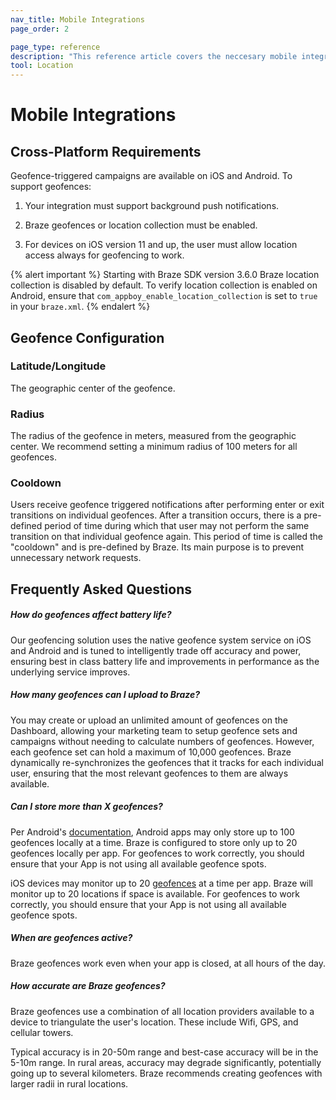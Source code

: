 ```yaml
---
nav_title: Mobile Integrations
page_order: 2

page_type: reference
description: "This reference article covers the neccesary mobile integrations involved in using Geofences."
tool: Location
---
```


# Mobile Integrations

## Cross-Platform Requirements

Geofence-triggered campaigns are available on iOS and Android. To support geofences:

1. Your integration must support background push notifications.

2. Braze geofences or location collection must be enabled.

3. For devices on iOS version 11 and up, the user must allow location access always for geofencing to work.

{% alert important %}
Starting with Braze SDK version 3.6.0 Braze location collection is disabled by default. To verify location collection is enabled on Android, ensure that `com_appboy_enable_location_collection` is set to `true` in your `braze.xml`.
{% endalert %}

## Geofence Configuration

### Latitude/Longitude

The geographic center of the geofence.

### Radius

The radius of the geofence in meters, measured from the geographic center. We recommend setting a minimum radius of 100 meters for all geofences.

### Cooldown

Users receive geofence triggered notifications after performing enter or exit transitions on individual geofences.  After a transition occurs, there is a pre-defined period of time during which that user may not perform the same transition on that individual geofence again. This period of time is called the "cooldown" and is pre-defined by Braze. Its main purpose is to prevent unnecessary network requests.

## Frequently Asked Questions

##### How do geofences affect battery life?

Our geofencing solution uses the native geofence system service on iOS and Android and is tuned to intelligently trade off accuracy and power, ensuring best in class battery life and improvements in performance as the underlying service improves.

##### How many geofences can I upload to Braze?

You may create or upload an unlimited amount of geofences on the Dashboard, allowing your marketing team to setup geofence sets and campaigns without needing to calculate numbers of geofences. However, each geofence set can hold a maximum of 10,000 geofences. Braze dynamically re-synchronizes the geofences that it tracks for each individual user, ensuring that the most relevant geofences to them are always available.

##### Can I store more than X geofences?

Per Android's [documentation][3], Android apps may only store up to 100 geofences locally at a time. Braze is configured to store only up to 20 geofences locally per app. For geofences to work correctly, you should ensure that your App is not using all available geofence spots.

iOS devices may monitor up to 20 [geofences][4] at a time per app. Braze will monitor up to 20 locations if space is available. For geofences to work correctly, you should ensure that your App is not using all available geofence spots.

##### When are geofences active?

Braze geofences work even when your app is closed, at all hours of the day.

##### How accurate are Braze geofences?

Braze geofences use a combination of all location providers available to a device to triangulate the user's location. These include Wifi, GPS, and cellular towers.

Typical accuracy is in 20-50m range and best-case accuracy will be in the 5-10m range. In rural areas, accuracy may degrade significantly, potentially going up to several kilometers. Braze recommends creating geofences with larger radii in rural locations.

[3]: https://developers.google.com/android/reference/com/google/android/gms/location/package-summary
[4]: https://developer.apple.com/library/content/documentation/UserExperience/Conceptual/LocationAwarenessPG/RegionMonitoring/RegionMonitoring.html
